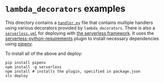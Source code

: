 # `lambda_decorators` examples

This directory contains a [`handler.py`](./handler.py) file that contains
multiple handlers using various decorators provided by `lambda_decorators`.
There is also a [`serverless.yml`](./serverless.yml) for deploying with
[the serverless framework](https://github.com/serverless/serverless). It uses
the [serverless-python-requirements](https://github.com/UnitedIncome/serverless-python-requirements)
plugin to install necessary dependencies using [pipenv](https://pipenv.org).

To install all of the above and deploy:
```
pip install pipenv
npm install -g serverless
npm install # installs the plugin, specified in package.json
sls deploy
```
